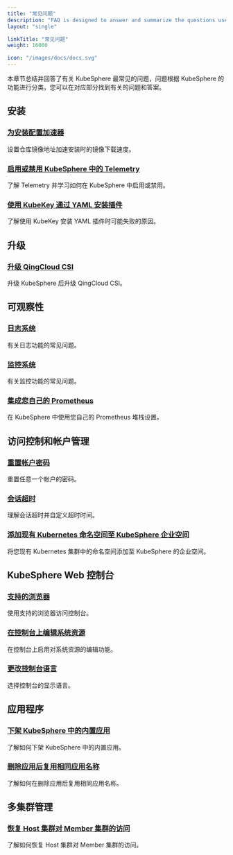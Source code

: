 ```yaml
---
title: "常见问题"
description: "FAQ is designed to answer and summarize the questions users ask most frequently about KubeSphere."
layout: "single"

linkTitle: "常见问题"
weight: 16000

icon: "/images/docs/docs.svg"
---
```


本章节总结并回答了有关 KubeSphere 最常见的问题，问题根据 KubeSphere 的功能进行分类，您可以在对应部分找到有关的问题和答案。

## 安装

### [为安装配置加速器](../faq/installation/configure-booster/)

设置仓库镜像地址加速安装时的镜像下载速度。

### [启用或禁用 KubeSphere 中的 Telemetry](../faq/installation/telemetry/)

了解 Telemetry 并学习如何在 KubeSphere 中启用或禁用。

### [使用 KubeKey 通过 YAML 安装插件](../faq/installation/install-addon-through-yaml-using-kubekey/)

了解使用 KubeKey 安装 YAML 插件时可能失败的原因。

## 升级

### [升级 QingCloud CSI](../faq/upgrade/qingcloud-csi-upgrade/)

升级 KubeSphere 后升级 QingCloud CSI。

## 可观察性

### [日志系统](../faq/observability/logging/)

有关日志功能的常见问题。

### [监控系统](../faq/observability/monitoring/)

有关监控功能的常见问题。

### [集成您自己的 Prometheus](../faq/observability/byop/)

在 KubeSphere 中使用您自己的 Prometheus 堆栈设置。

## 访问控制和帐户管理

### [重置帐户密码](../faq/access-control/forgot-password/)

重置任意一个帐户的密码。

### [会话超时](../faq/access-control/session-timeout/)

理解会话超时并自定义超时时间。

### [添加现有 Kubernetes 命名空间至 KubeSphere 企业空间](../faq/access-control/add-kubernetes-namespace-to-kubesphere-workspace/)

将您现有 Kubernetes 集群中的命名空间添加至 KubeSphere 的企业空间。

## KubeSphere Web 控制台

### [支持的浏览器](../faq/console/console-web-browser/)

使用支持的浏览器访问控制台。

### [在控制台上编辑系统资源](../faq/console/edit-resources-in-system-workspace/)

在控制台上启用对系统资源的编辑功能。

### [更改控制台语言](../faq/console/change-console-language/)

选择控制台的显示语言。

## 应用程序

### [下架 KubeSphere 中的内置应用](../faq/applications/remove-built-in-apps/)

了解如何下架 KubeSphere 中的内置应用。

### [删除应用后复用相同应用名称](../faq/applications/reuse-the-same-app-name-after-deletion/)

了解如何在删除应用后复用相同应用名称。

## 多集群管理

### [恢复 Host 集群对 Member 集群的访问](../faq/multi-cluster-management/host-cluster-access-member-cluster/)

了解如何恢复 Host 集群对 Member 集群的访问。